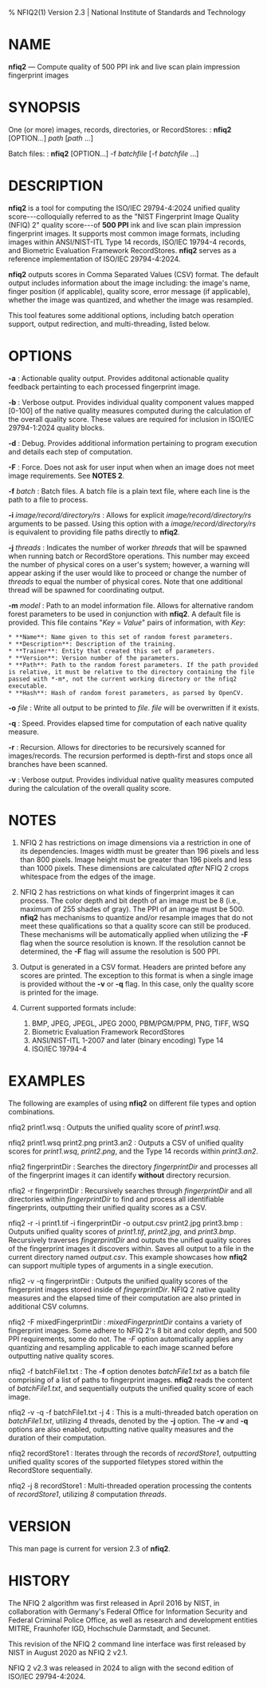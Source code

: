 % NFIQ2(1) Version 2.3 | National Institute of Standards and Technology

NAME
====

**nfiq2** — Compute quality of 500 PPI ink and live scan plain impression fingerprint images

SYNOPSIS
========

One (or more) images, records, directories, or RecordStores:
: **nfiq2** [OPTION...] _path_ [_path_ ...]

Batch files:
: **nfiq2** [OPTION...] -f _batchfile_ [-f _batchfile_ ...]


DESCRIPTION
===========

**nfiq2** is a tool for computing the ISO/IEC 29794-4:2024 unified quality score---colloquially referred to as the "NIST Fingerprint Image Quality (NFIQ) 2" quality score---of **500 PPI** ink and live scan plain impression fingerprint images. It supports most common image formats, including images within ANSI/NIST-ITL Type 14 records, ISO/IEC 19794-4 records, and Biometric Evaluation Framework RecordStores. **nfiq2** serves as a reference implementation of ISO/IEC 29794-4:2024.

**nfiq2** outputs scores in Comma Separated Values (CSV) format. The default output includes information about the image including: the image's name, finger position (if applicable), quality score, error message (if applicable), whether the image was quantized, and whether the image was resampled.

This tool features some additional options, including batch operation support, output redirection, and multi-threading, listed below.

OPTIONS
=======
**-a**
: Actionable quality output. Provides additonal actionable quality feedback pertainting to each processed fingerprint image.

**-b**
: Verbose output. Provides individual quality component values mapped [0-100] of the native quality measures computed during the calculation of the overall quality score. These values are required for inclusion in ISO/IEC 29794-1:2024 quality blocks.

**-d**
: Debug. Provides additional information pertaining to program execution and details each step of computation.

**-F**
: Force. Does not ask for user input when when an image does not meet image requirements. See **NOTES 2**.

**-f** _batch_
: Batch files. A batch file is a plain text file, where each line is the path to a file to process.

**-i** _image/record/directory/rs_
: Allows for explicit _image/record/directory/rs_ arguments to be passed. Using this option with a _image/record/directory/rs_ is equivalent to providing file paths directly to **nfiq2**.

**-j** _threads_
: Indicates the number of worker _threads_ that will be spawned when running batch or RecordStore operations. This number may exceed the number of physical cores on a user's system; however, a warning will appear asking if the user would like to proceed or change the number of _threads_ to equal the number of physical cores. Note that one additional thread will be spawned for coordinating output.


**-m** _model_
: Path to an model information file. Allows for alternative random forest parameters to be used in conjunction with **nfiq2**. A default file is provided. This file contains "_Key_ = _Value_" pairs of information, with _Key_:

	* **Name**: Name given to this set of random forest parameters.
	* **Description**: Description of the training.
	* **Trainer**: Entity that created this set of parameters.
	* **Version**: Version number of the parameters.
	* **Path**: Path to the random forest parameters. If the path provided is relative, it must be relative to the directory containing the file passed with *-m*, not the current working directory or the nfiq2 executable.
	* **Hash**: Hash of random forest parameters, as parsed by OpenCV.

**-o** _file_
: Write all output to be printed to _file_. _file_ will be overwritten if it exists.

**-q**
: Speed. Provides elapsed time for computation of each native quality measure.

**-r**
: Recursion. Allows for directories to be recursively scanned for images/records. The recursion performed is depth-first and stops once all branches have been scanned.

**-v**
: Verbose output. Provides individual native quality measures computed during the calculation of the overall quality score.

NOTES
=====

1. NFIQ 2 has restrictions on image dimensions via a restriction in one of its dependencies. Images width must be greater than 196 pixels and less than 800 pixels. Image height must be greater than 196 pixels and less than 1000 pixels. These dimensions are calculated *after* NFIQ 2 crops whitespace from the edges of the image.

2. NFIQ 2 has restrictions on what kinds of fingerprint images it can process. The color depth and bit depth of an image must be 8 (i.e., maximum of 255 shades of gray). The PPI of an image must be 500. **nfiq2** has mechanisms to quantize and/or resample images that do not meet these qualifications so that a quality score can still be produced. These mechanisms will be automatically applied when utilizing the **-F** flag when the source resolution is known. If the resolution cannot be determined, the **-F** flag will assume the resolution is 500 PPI.

3. Output is generated in a CSV format. Headers are printed before any scores are printed. The exception to this format is when a single image is provided without the **-v** or **-q** flag. In this case, only the quality score is printed for the image.

4. Current supported formats include:

	1. BMP, JPEG, JPEGL, JPEG 2000, PBM/PGM/PPM, PNG, TIFF, WSQ
	3. Biometric Evaluation Framework RecordStores
	4. ANSI/NIST-ITL 1-2007 and later (binary encoding) Type 14
	5. ISO/IEC 19794-4

EXAMPLES
========

The following are examples of using **nfiq2** on different file types and option combinations.

nfiq2 print1.wsq
: Outputs the unified quality score of _print1.wsq_.

nfiq2 print1.wsq print2.png print3.an2
: Outputs a CSV of unified quality scores for _print1.wsq_, _print2.png_, and the Type 14 records within _print3.an2_.

nfiq2 fingerprintDir
: Searches the directory _fingerprintDir_ and processes all of the fingerprint images it can identify **without** directory recursion.

nfiq2 -r fingerprintDir
: Recursively searches through _fingerprintDir_ and all directories within _fingerprintDir_ to find and process all identifiable fingerprints, outputting their unified quality scores as a CSV.

nfiq2 -r -i print1.tif -i fingerprintDir -o output.csv print2.jpg print3.bmp
:  Outputs unified quality scores of _print1.tif_, _print2.jpg_, and _print3.bmp_. Recursively traverses _fingerprintDir_ and outputs the unified quality scores of the fingerprint images it discovers within. Saves all output to a file in the current directory named _output.csv_. This example showcases how **nfiq2** can support multiple types of arguments in a single execution.

nfiq2 -v -q fingerprintDir
: Outputs the unified quality scores of the fingerprint images stored inside of _fingerprintDir_. NFIQ 2 native quality measures and the elapsed time of their computation are also printed in additional CSV columns.

nfiq2 -F mixedFingerprintDir
: _mixedFingerprintDir_ contains a variety of fingerprint images. Some adhere to NFIQ 2's 8 bit and color depth, and 500 PPI requirements, some do not. The _-F_ option automatically applies any quantizing and resampling applicable to each image scanned before outputting native quality scores.

nfiq2 -f batchFile1.txt
: The **-f** option denotes _batchFile1.txt_ as a batch file comprising of a list of paths to fingerprint images. **nfiq2** reads the content of  _batchFile1.txt_,  and sequentially outputs the unified quality score of each image.

nfiq2 -v -q -f batchFile1.txt -j 4
: This is a multi-threaded batch operation on _batchFile1.txt_, utilizing _4_ threads, denoted by the **-j** option. The **-v** and **-q** options are also enabled, outputting native quality measures and the duration of their computation.

nfiq2 recordStore1
: Iterates through the records of _recordStore1_, outputting unified quality scores of the supported filetypes stored within the RecordStore sequentially.

nfiq2 -j 8 recordStore1
: Multi-threaded operation processing the contents of _recordStore1_, utilizing _8_ computation _threads_.

VERSION
=======

This man page is current for version 2.3 of **nfiq2**.

HISTORY
=======

The NFIQ 2 algorithm was first released in April 2016 by NIST, in collaboration with Germany's Federal Office for Information Security and Federal Criminal Police Office, as well as research and development entities MITRE, Fraunhofer IGD, Hochschule Darmstadt, and Secunet.

This revision of the NFIQ 2 command line interface was first released by NIST in August 2020 as NFIQ 2 v2.1.

NFIQ 2 v2.3 was released in 2024 to align with the second edition of ISO/IEC 29794-4:2024.
